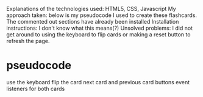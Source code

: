 Explanations of the technologies used: HTML5, CSS, Javascript
My approach taken: below is my pseudocode I used to create these flashcards. The commented
  out sections have already been installed
Installation instructions: I don't know what this means(?)
Unsolved problems: I did not get around to using the keyboard to flip cards or making a reset button to refresh the page.


# pseudocode

<!-- find a way to loop through cards
create more flashcards -->

use the keyboard flip the card
next card and previous card buttons
event listeners for both cards

<!-- Pre-load your app with some data- (collection)
  objects within an array
    properties each card will have
      card number:
      english word:
      korean word:
      answered: true/false
      correct: true/false
      **the only problem is how i will access these cards- stress**

let the user flip through them quickly (back or front)
  create button to flip to the other side of the card
  if the english word is showing then show korean word
  but if korean word is showing

    event listener- something hidden and then shows?(google) -->


<!-- correct and incorrect button that the user can click to identify whether they memorized it or not
  Track which cards were incorrect
  all incorrect cards are thrown into a collection database
    next card: chooses from unanswered cards database(?)
    previous card: goes to the previous card number- function -->

<!--
some way to keep track of how many points the user has
  scoreboard? -->


<!-- re-display them until the user gets them right!
  cards in incorrect card database will be thrown back into the deck through some type of function -->
